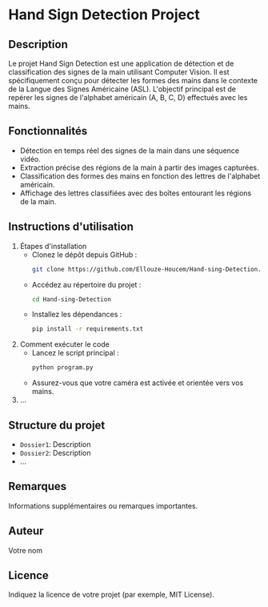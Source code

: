 # Hand Sign Detection Project

## Description
Le projet Hand Sign Detection est une application de détection et de classification des signes de la main utilisant Computer Vision. Il est spécifiquement conçu pour détecter les formes des mains dans le contexte de la Langue des Signes Américaine (ASL). L'objectif principal est de repérer les signes de l'alphabet américain (A, B, C, D) effectués avec les mains.

## Fonctionnalités
* Détection en temps réel des signes de la main dans une séquence vidéo.
* Extraction précise des régions de la main à partir des images capturées.
* Classification des formes des mains en fonction des lettres de l'alphabet américain.
* Affichage des lettres classifiées avec des boîtes entourant les régions de la main.

## Instructions d'utilisation
1. Étapes d'installation
    * Clonez le dépôt depuis GitHub :
        ```bash
       git clone https://github.com/Ellouze-Houcem/Hand-sing-Detection.git
    * Accédez au répertoire du projet :
        ```bash
       cd Hand-sing-Detection
    * Installez les dépendances :
        ```bash
       pip install -r requirements.txt
2. Comment exécuter le code
    * Lancez le script principal :
        ```bash
       python program.py
    * Assurez-vous que votre caméra est activée et orientée vers vos mains.
4. ...

## Structure du projet
- `Dossier1`: Description
- `Dossier2`: Description
- ...

## Remarques
Informations supplémentaires ou remarques importantes.

## Auteur
Votre nom

## Licence
Indiquez la licence de votre projet (par exemple, MIT License).
